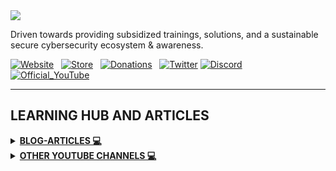 <img src="https://github.com/fixitgearware/fixitgearwaresecurity/blob/main/fixitgearwarebio.png">

Driven towards providing subsidized trainings, solutions, and a sustainable secure cybersecurity ecosystem & awareness.

 [![Website](https://img.shields.io/badge/fixitgearware.com-Blue?style=for-the-badge&logo=weblate&logoColor=white&labelColor=%2300FF00&color=blue)](https://fixitgearware.com) &nbsp;  [![Store](https://img.shields.io/badge/online_store-%23000000?style=for-the-badge&logo=shopify&logoColor=black&labelColor=%23FFFF00&color=black)](https://fixitgearware.com/store/) &nbsp;  [![Donations](https://img.shields.io/badge/Support%20%26%20Donations-%23000000?style=for-the-badge&logo=paypal&logoColor=white&color=GREEN)](https://www.fixitgearware.com/services/donations_support/) &nbsp; [![Twitter](https://img.shields.io/badge/x(former%20twitter)-%23000000?style=for-the-badge&logo=x&logoColor=black&labelColor=%2300FFFF&color=black)](https://x.com/fixitgearware)&nbsp;[![Discord](https://img.shields.io/badge/DISCORD-%23000000?style=for-the-badge&logo=DISCORD&logoColor=white&color=%235865F2)](https://discord.com/invite/XGSczQaDR8)
 &nbsp;[![Official_YouTube](https://img.shields.io/badge/OFFICIAL%20YOUTUBE-%23000000?style=for-the-badge&logo=YOUTUBE&logoColor=white&color=%23FF0000)](https://www.youtube.com/@fixitgearware
) 

---
<h2>LEARNING HUB AND ARTICLES</h2>
<details>
<summary><b><u>BLOG-ARTICLES 💻</u></b></summary><br>

[![Cybersecurity_blog](https://img.shields.io/badge/Cybersecurity-%23000000?style=for-the-badge&logo=cyberdefenders&logoColor=white&labelColor=blue&color=purple)](https://www.fixitgearware.com/Blogs/cybsec-news/cyber-security/) &nbsp; [![Ethical_Hacking](https://img.shields.io/badge/Ethical_Hacking-%23000000?style=for-the-badge&logo=gnome%20terminal&logoColor=white&labelColor=black&color=%23FF5722)](https://www.fixitgearware.com/Blogs/cybsec-news/ethical-hacking/) &nbsp; [![GLoba_News](https://img.shields.io/badge/Global_News-%23000000?style=for-the-badge&logo=blogger&logoColor=white&labelColor=black&color=%23008080)](https://www.fixitgearware.com/Blogs/cybsec-news/global-news/) &nbsp; [![Infotech_Q](https://img.shields.io/badge/Infotech%20Q%26A-%23000000?style=for-the-badge&logo=quizlet&logoColor=white&labelColor=%20%23d77325%20&color=b1ad1e)](https://www.fixitgearware.com/Blogs/cybsec-news/infotech-q-a/) 
</details>

<details>
<summary><b><u>OTHER YOUTUBE CHANNELS 💻</u></b></summary><br>

[![Coding_YouTube](https://img.shields.io/badge/LEARN%20CODING%20YOUTUBE-%23000000?style=for-the-badge&logo=YOUTUBE&logoColor=white&color=%23FF0000)](https://www.youtube.com/@FixitgearwareCodingChannel) &nbsp; [![Q&A_YouTube](https://img.shields.io/badge/Cybersecurity%20Q%20%26%20A-%23000000?style=for-the-badge&logo=youtube&logoColor=white&color=%23FF0000)](https://www.youtube.com/@FixitgearwareCybersecQAChannel) 
</details>
